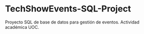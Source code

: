 # TechShowEvents-SQL-Project
Proyecto SQL de base de datos para gestión de eventos. Actividad académica UOC.
